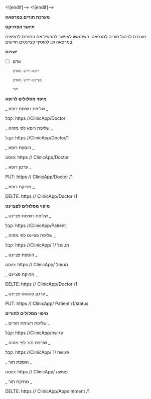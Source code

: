 <![endif]--> <![endif]-->


**מערכת תורים במרפאה**

**תיאור הפרויקט**

מערכת לניהול תורים למרפאה. השתמשו לאפשר להפעיל את התורים לרופאים במרפאה וכן להוסיף פציינטים חדשים.

**ישויות**

 - [ ] אדם
       
       רופא-יורש מאדם
       
       פציינט-יורש מאדם
       
       תור

**מיפוי מסלולים לרופא**

_ שליפת רשימת רופא _

קבל: https //ClinicApp/Doctor

_ שליפת רופא לפי מזהה _

קבל: https //ClinicApp/Doctor/1

_ הוספת רופא _

פוסט: https // ClinicApp/Doctor

_ עדכון רופא _

PUT: https // ClinicApp/Doctor /1

_ מחיקת רופא _

DELTE: https // ClinicApp/Doctor /1

**מיפוי מסלולים לפציינט**

_ שליפת רשימת פציינט _

קבל: https //ClinicApp/Patient

_ שליפת פציינט לפי מזהה _

קבל: https //ClinicApp/ מטופל /1

_ הוספת פציינט _

פוסט: https // ClinicApp/ מטופל

_ מחיקת פציינט _

DELTE: https // ClinicApp/Doctor /1

_ עדכון סטטוס פציינט _

PUT: https // ClinicApp/ Patient /1/status

**מיפוי מסלולים לתורים**

_ שליפת רשימת תורים _

קבל: https //ClinicApp/פגישה

_ שליפת תור לפי מזהה _

קבל: https //ClinicApp/ פגישה /1

_ הוספת תור _

פוסט: https // ClinicApp/ פגישה

_ מחיקת תור _

DELTE: https // ClinicApp/Appointment /1
